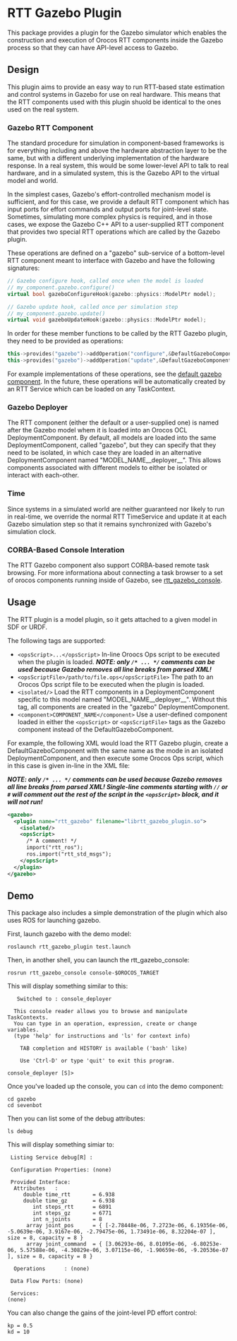 RTT Gazebo Plugin
=================

This package provides a plugin for the Gazebo simulator which enables the
construction and execution of Orocos RTT components inside the Gazebo process so
that they can have API-level access to Gazebo. 


## Design

This plugin aims to provide an easy way to run RTT-based state estimation and
control systems in Gazebo for use on real hardware. This means that the RTT
components used with this plugin shuold be identical to the ones used on the
real system. 

### Gazebo RTT Component

The standard procedure for simulation in component-based frameworks is for
everything including and above the hardware abstraction layer to be the same,
but with a different underlying implementation of the hardware response. In a
real system, this would be some lower-level API to talk to real hardware, and in
a simulated system, this is the Gazebo API to the virtual model and world. 

In the simplest cases, Gazebo's effort-controlled mechanism model is sufficient,
and for this case, we provide a default RTT component which has input ports for
effort commands and output ports for joint-level state. Sometimes, simulating
more complex physics is required, and in those cases, we expose the Gazebo C++
API to a user-supplied RTT component that provides two special RTT operations
which are called by the Gazebo plugin.

These operations are defined on a "gazebo" sub-service of a bottom-level RTT
component meant to interface with Gazebo and have the following signatures:

```cpp
// Gazebo configure hook, called once when the model is loaded
// my_component.gazebo.configure()
virtual bool gazeboConfigureHook(gazebo::physics::ModelPtr model);

// Gazebo update hook, called once per simulation step
// my_component.gazebo.update()
virtual void gazeboUpdateHook(gazebo::physics::ModelPtr model);
```

In order for these member functions to be called by the RTT Gazebo plugin, they
need to be provided as operations:

```cpp
this->provides("gazebo")->addOperation("configure",&DefaultGazeboComponent::gazeboConfigureHook,this,RTT::ClientThread);
this->provides("gazebo")->addOperation("update",&DefaultGazeboComponent::gazeboUpdateHook,this,RTT::ClientThread);
```

For example implementations of these operations, see the [default gazebo
component](src/default_gazebo_component.cpp). In the future, these operations
will be automatically created by an RTT Service which can be loaded on any
TaskContext.

### Gazebo Deployer

The RTT component (either the default or a user-supplied one) is named after the
Gazebo model whem it is loaded into an Orocos OCL DeploymentComponent. By
default, all models are loaded into the same DeploymentComponent, called
"gazebo", but they can specify that they need to be isolated, in which case they
are loaded in an alternative DeploymentComponent named
"MODEL\_NAME\_\_deployer\_\_". This allows components associated with different
models to either be isolated or interact with each-other.
 
### Time

Since systems in a simulated world are neither guaranteed nor likely to run in
real-time, we override the normal RTT TimeService and update it at each Gazebo
simulation step so that it remains synchronized with Gazebo's simulation clock.

### CORBA-Based Console Interation

The RTT Gazebo component also support CORBA-based remote task browsing. For more
informationa about connecting a task browser to a set of orocos components
running inside of Gazebo, see [rtt\_gazebo\_console](../rtt_gazebo_console).

## Usage

The RTT plugin is a model plugin, so it gets attached to a given model in SDF or
URDF. 

The following tags are supported:
* `<opsScript>...</opsScript>` In-line Oroocs Ops script to be executed when the
  plugin is loaded. ***NOTE: only `/* ... */` comments can be used because
  Gazebo removes all line breaks from parsed XML!*** 
* `<opsScriptFile>/path/to/file.ops</opsScriptFile>` The path to an Orocos Ops
  script file to be executed when the plugin is loaded.
* `<isolated/>` Load the RTT components in a DeploymentComponent specific to
  this model named "MODEL\_NAME\_\_deployer\_\_". Without this tag, all
  components are created in the "gazebo" DeploymentComponent.
* `<component>COMPONENT_NAME</component>` Use a user-defined component loaded in
  either the `<opsScript>` or `<opsScriptFile>` tags as the Gazebo component
  instead of the DefaultGazeboComponent.

For example, the following XML would load the RTT Gazebo plugin, create a
DefaultGazeboComponent with the same name as the mode in an isolated
DeploymentComponent, and then execute some Orocos Ops script, which in this case
is given in-line in the XML file:

***NOTE: only `/* ... */` comments can be used because Gazebo removes all line
breaks from parsed XML! Single-line comments starting with `//` or `#` will
comment out the rest of the script in the `<opsScript>` block, and it will not
run!***

```xml
<gazebo>
  <plugin name="rtt_gazebo" filename="librtt_gazebo_plugin.so">
    <isolated/>
    <opsScript>
      /* A comment! */
      import("rtt_ros");
      ros.import("rtt_std_msgs");
    </opsScript>
  </plugin>
</gazebo>
```

## Demo

This package also includes a simple demonstration of the plugin which also uses
ROS for launching gazebo.

First, launch gazebo with the demo model:
```shell
roslaunch rtt_gazebo_plugin test.launch
```

Then, in another shell, you can launch the rtt\_gazebo\_console:
```shell
rosrun rtt_gazebo_console console-$OROCOS_TARGET
```

This will display something similar to this:
```shell
   Switched to : console_deployer

  This console reader allows you to browse and manipulate TaskContexts.
  You can type in an operation, expression, create or change variables.
  (type 'help' for instructions and 'ls' for context info)

    TAB completion and HISTORY is available ('bash' like)

    Use 'Ctrl-D' or type 'quit' to exit this program.

console_deployer [S]> 
```

Once you've loaded up the console, you can `cd` into the demo component:
```shell
cd gazebo
cd sevenbot
```

Then you can list some of the debug attributes:
```
ls debug
```

This will display something simiar to:
```shell
 Listing Service debug[R] :

 Configuration Properties: (none)

 Provided Interface:
  Attributes   : 
     double time_rtt       = 6.938               
     double time_gz        = 6.938               
        int steps_rtt      = 6891                
        int steps_gz       = 6771                
        int n_joints       = 8                   
      array joint_pos      = { [-2.78448e-06, 7.2723e-06, 6.19356e-06, -5.0639e-06, 3.9167e-06, -2.79475e-06, 1.73491e-06, 8.32204e-07 ], size = 8, capacity = 8 }
      array joint_command  = { [3.06293e-06, 8.01095e-06, -6.80253e-06, 5.57588e-06, -4.30829e-06, 3.07115e-06, -1.90659e-06, -9.20536e-07 ], size = 8, capacity = 8 }

  Operations      : (none)

 Data Flow Ports: (none)

 Services: 
(none)
```

You can also change the gains of the joint-level PD effort control:
```
kp = 0.5
kd = 10
```

